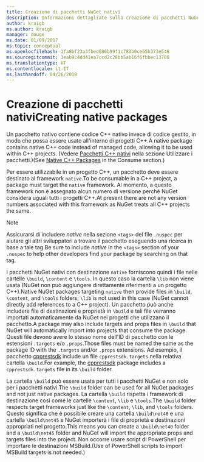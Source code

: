 ```yaml
---
title: Creazione di pacchetti NuGet nativi
description: Informazioni dettagliate sulla creazione di pacchetti NuGet nativi che contengono codice C++ anziché codice gestito, da usare in progetti C++.
author: kraigb
ms.author: kraigb
manager: douge
ms.date: 01/09/2017
ms.topic: conceptual
ms.openlocfilehash: 1fa8bf23a3fbed686b99f1c783b0ce55b373e548
ms.sourcegitcommit: 3eab9c4dd41ea7ccd2c28bb5ab16f6fbbec13708
ms.translationtype: HT
ms.contentlocale: it-IT
ms.lasthandoff: 04/26/2018
---
```

# <a name="creating-native-packages"></a><span data-ttu-id="3df3e-103">Creazione di pacchetti nativi</span><span class="sxs-lookup"><span data-stu-id="3df3e-103">Creating native packages</span></span>

<span data-ttu-id="3df3e-104">Un pacchetto nativo contiene codice C++ nativo invece di codice gestito, in modo che possa essere usato all'interno di progetti C++.</span><span class="sxs-lookup"><span data-stu-id="3df3e-104">A native package contains native C++ code instead of managed code, allowing it to be used within C++ projects.</span></span> <span data-ttu-id="3df3e-105">(Vedere [Pacchetti C++ nativi](../consume-packages/finding-and-choosing-packages.md#native-c-packages) nella sezione Utilizzare i pacchetti.)</span><span class="sxs-lookup"><span data-stu-id="3df3e-105">(See [Native C++ Packages](../consume-packages/finding-and-choosing-packages.md#native-c-packages) in the Consume section.)</span></span>

<span data-ttu-id="3df3e-106">Per essere utilizzabile in un progetto C++, un pacchetto deve essere destinato al framework `native`.</span><span class="sxs-lookup"><span data-stu-id="3df3e-106">To be consumable in a C++ project, a package must target the `native` framework.</span></span> <span data-ttu-id="3df3e-107">Al momento, a questo framework non è assegnato alcun numero di versione perché NuGet considera uguali tutti i progetti C++.</span><span class="sxs-lookup"><span data-stu-id="3df3e-107">At present there are not any version numbers associated with this framework as NuGet treats all C++ projects the same.</span></span>

> [!Note]
> <span data-ttu-id="3df3e-108">Assicurarsi di includere *native* nella sezione `<tags>` del file `.nuspec` per aiutare gli altri sviluppatori a trovare il pacchetto eseguendo una ricerca in base a tale tag.</span><span class="sxs-lookup"><span data-stu-id="3df3e-108">Be sure to include *native* in the `<tags>` section of your `.nuspec` to help other developers find your package by searching on that tag.</span></span>

<span data-ttu-id="3df3e-109">I pacchetti NuGet nativi con destinazione `native` forniscono quindi i file nelle cartelle `\build`, `\content` e `\tools`. In questo caso la cartella `\lib` non viene usata (NuGet non può aggiungere direttamente riferimenti a un progetto C++).</span><span class="sxs-lookup"><span data-stu-id="3df3e-109">Native NuGet packages targeting `native` then provide files in `\build`, `\content`, and `\tools` folders; `\lib` is not used in this case (NuGet cannot directly add references to a C++ project).</span></span> <span data-ttu-id="3df3e-110">Un pacchetto può anche includere file di destinazioni e proprietà in `\build` e tali file verranno importati automaticamente da NuGet nei progetti che utilizzano il pacchetto.</span><span class="sxs-lookup"><span data-stu-id="3df3e-110">A package may also include targets and props files in `\build` that NuGet will automatically import into projects that consume the package.</span></span> <span data-ttu-id="3df3e-111">Questi file devono avere lo stesso nome dell'ID di pacchetto con le estensioni `.targets` e/o `.props`.</span><span class="sxs-lookup"><span data-stu-id="3df3e-111">Those files must be named the same as the package ID with the `.targets` and/or `.props` extensions.</span></span> <span data-ttu-id="3df3e-112">Ad esempio, il pacchetto [cpprestsdk](https://nuget.org/packages/cpprestsdk/) include un file `cpprestsdk.targets` nella relativa cartella `\build`.</span><span class="sxs-lookup"><span data-stu-id="3df3e-112">For example, the [cpprestsdk](https://nuget.org/packages/cpprestsdk/) package includes a `cpprestsdk.targets` file in its `\build` folder.</span></span>

<span data-ttu-id="3df3e-113">La cartella `\build` può essere usata per tutti i pacchetti NuGet e non solo per i pacchetti nativi.</span><span class="sxs-lookup"><span data-stu-id="3df3e-113">The `\build` folder can be used for all NuGet packages and not just native packages.</span></span> <span data-ttu-id="3df3e-114">La cartella `\build` rispetta i framework di destinazione così come le cartelle `\content`, `\lib` e `\tools`.</span><span class="sxs-lookup"><span data-stu-id="3df3e-114">The `\build` folder respects target frameworks just like the `\content`, `\lib`, and `\tools` folders.</span></span> <span data-ttu-id="3df3e-115">Questo significa che è possibile creare una cartella `\build\net40` e una cartella `\build\net45` e NuGet importerà i file di proprietà e destinazioni appropriati nel progetto.</span><span class="sxs-lookup"><span data-stu-id="3df3e-115">This means you can create a `\build\net40` folder and a `\build\net45` folder and NuGet will import the appropriate props and targets files into the project.</span></span> <span data-ttu-id="3df3e-116">Non occorre usare script di PowerShell per importare le destinazioni MSBuild.</span><span class="sxs-lookup"><span data-stu-id="3df3e-116">(Use of PowerShell scripts to import MSBuild targets is not needed.)</span></span>
